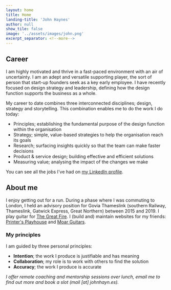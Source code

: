 ```yaml
---
layout: home
title: Home
landing-title: 'John Haynes'
author: null
show_tile: false
image: '../assets/images/john.png'
excerpt_separator: <!--more-->
---
```


## Career

I am highly motivated and thrive in a fast-paced environment with an air of uncertainty. I am an adept and versatile supporting player, the sort of person that start-up founders seek as a key early employee. I have recently focused on design strategy and leadership, defining how the design function supports the business as a whole.

My career to date combines three interconnected disciplines; design, strategy and storytelling. This combination enables me to do the work I do today:

* Principles; establishing the fundamental purpose of the design function within the organisation
* Strategy; simple, value-based strategies to help the organisation reach its goals
* Research; surfacing insights quickly so that the team can make faster decisions
* Product & service design; building effective and efficient solutions
* Measuring value; analysing the impact of the changes we make

You can see all the jobs I've had on [my LinkedIn profile](https://www.linkedin.com/in/johnmahaynes/).


## About me

I enjoy getting out for a run. During a phase where I was commuting to London, I held an advisory position for Govia Thameslink (southern Railway, Thameslink, Gatwick Express, Great Northern) between 2015 and 2019. I play guitar for <a href="https://thegreatfire.co.uk">The Great Fire</a>. I (build and) maintain websites for my friends: <a href="http://printersplayhouse.co.uk">Printer's Playhouse</a> and <a href="http://moarguitars.com">Moar Guitars</a>.

### My principles

I am guided by three personal principles:

* **Intention**; the work I produce is justifiable and has meaning
* **Collaboration**; my role is to work with others to find the solution
* **Accuracy**; the work I produce is accurate

*I offer remote coaching and mentorship sessions over lunch, email me to find out more and book a slot (mail [at] johnhayn.es).*